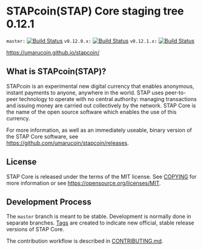 STAPcoin(STAP) Core staging tree 0.12.1
=======================================

`master:` [![Build Status](https://travis-ci.org/umarucoin/stapcoin.svg?branch=master)](https://travis-ci.org/umarucoin/stapcoin) `v0.12.0.x:` [![Build Status](https://travis-ci.org/umarucoin/stapcoin.svg?branch=v0.12.0.x)](https://travis-ci.org/umarucoin/stapcoin/branches) `v0.12.1.x:` [![Build Status](https://travis-ci.org/umarucoin/stapcoin.svg?branch=v0.12.1.x)](https://travis-ci.org/umarucoin/stapcoin/branches)

https://umarucoin.github.io/stapcoin/


What is STAPcoin(STAP)?
-----------------------

STAPcoin is an experimental new digital currency that enables anonymous, instant
payments to anyone, anywhere in the world. STAP uses peer-to-peer technology
to operate with no central authority: managing transactions and issuing money
are carried out collectively by the network. STAP Core is the name of the open
source software which enables the use of this currency.

For more information, as well as an immediately useable, binary version of
the STAP Core software, see https://github.com/umarucoin/stapcoin/releases.


License
-------

STAP Core is released under the terms of the MIT license. See [COPYING](COPYING) for more
information or see https://opensource.org/licenses/MIT.

Development Process
-------------------

The `master` branch is meant to be stable. Development is normally done in separate branches.
[Tags](https://github.com/umarucoin/stapcoin/tags) are created to indicate new official,
stable release versions of STAP Core.

The contribution workflow is described in [CONTRIBUTING.md](CONTRIBUTING.md).

